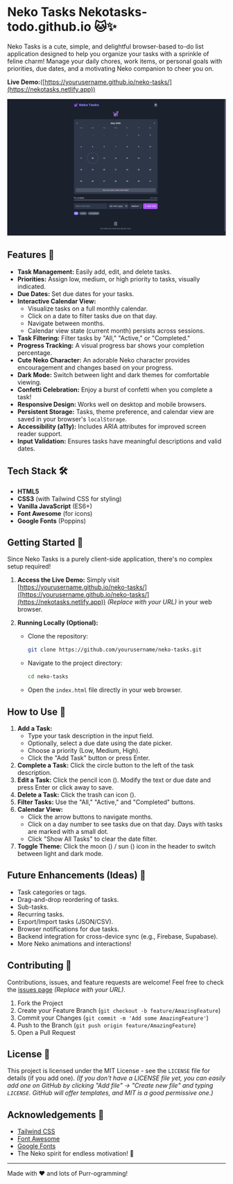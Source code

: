 # Neko Tasks  Nekotasks-todo.github.io 🐱✨

Neko Tasks is a cute, simple, and delightful browser-based to-do list application designed to help you organize your tasks with a sprinkle of feline charm! Manage your daily chores, work items, or personal goals with priorities, due dates, and a motivating Neko companion to cheer you on.

**Live Demo:**([https://yourusername.github.io/neko-tasks/](https://nekotasks.netlify.app)) 

![Neko Tasks Screenshot](neko-tasks-screenshot.png)

## Features 🐾

*   **Task Management:** Easily add, edit, and delete tasks.
*   **Priorities:** Assign low, medium, or high priority to tasks, visually indicated.
*   **Due Dates:** Set due dates for your tasks.
*   **Interactive Calendar View:**
    *   Visualize tasks on a full monthly calendar.
    *   Click on a date to filter tasks due on that day.
    *   Navigate between months.
    *   Calendar view state (current month) persists across sessions.
*   **Task Filtering:** Filter tasks by "All," "Active," or "Completed."
*   **Progress Tracking:** A visual progress bar shows your completion percentage.
*   **Cute Neko Character:** An adorable Neko character provides encouragement and changes based on your progress.
*   **Dark Mode:** Switch between light and dark themes for comfortable viewing.
*   **Confetti Celebration:** Enjoy a burst of confetti when you complete a task!
*   **Responsive Design:** Works well on desktop and mobile browsers.
*   **Persistent Storage:** Tasks, theme preference, and calendar view are saved in your browser's `localStorage`.
*   **Accessibility (a11y):** Includes ARIA attributes for improved screen reader support.
*   **Input Validation:** Ensures tasks have meaningful descriptions and valid dates.

## Tech Stack 🛠️

*   **HTML5**
*   **CSS3** (with Tailwind CSS for styling)
*   **Vanilla JavaScript** (ES6+)
*   **Font Awesome** (for icons)
*   **Google Fonts** (Poppins)

## Getting Started 🚀

Since Neko Tasks is a purely client-side application, there's no complex setup required!

1.  **Access the Live Demo:**
    Simply visit [https://yourusername.github.io/neko-tasks/]([https://yourusername.github.io/neko-tasks/](https://nekotasks.netlify.app)) *(Replace with your URL)* in your web browser.

2.  **Running Locally (Optional):**
    *   Clone the repository:
        ```bash
        git clone https://github.com/yourusername/neko-tasks.git
        ```
    *   Navigate to the project directory:
        ```bash
        cd neko-tasks
        ```
    *   Open the `index.html` file directly in your web browser.

## How to Use 📝

1.  **Add a Task:**
    *   Type your task description in the input field.
    *   Optionally, select a due date using the date picker.
    *   Choose a priority (Low, Medium, High).
    *   Click the "Add Task" button or press Enter.
2.  **Complete a Task:** Click the circle button to the left of the task description.
3.  **Edit a Task:** Click the pencil icon (<i class="fas fa-pencil-alt"></i>). Modify the text or due date and press Enter or click away to save.
4.  **Delete a Task:** Click the trash can icon (<i class="fas fa-trash-alt"></i>).
5.  **Filter Tasks:** Use the "All," "Active," and "Completed" buttons.
6.  **Calendar View:**
    *   Click the arrow buttons to navigate months.
    *   Click on a day number to see tasks due on that day. Days with tasks are marked with a small dot.
    *   Click "Show All Tasks" to clear the date filter.
7.  **Toggle Theme:** Click the moon (<i class="fas fa-moon"></i>) / sun (<i class="fas fa-sun"></i>) icon in the header to switch between light and dark mode.

## Future Enhancements (Ideas) 🌟

*   Task categories or tags.
*   Drag-and-drop reordering of tasks.
*   Sub-tasks.
*   Recurring tasks.
*   Export/Import tasks (JSON/CSV).
*   Browser notifications for due tasks.
*   Backend integration for cross-device sync (e.g., Firebase, Supabase).
*   More Neko animations and interactions!

## Contributing 🤝

Contributions, issues, and feature requests are welcome! Feel free to check the [issues page]([https://github.com/yourusername/neko-tasks/issues](https://github.com/issues/assigned)) *(Replace with your URL)*.

1.  Fork the Project
2.  Create your Feature Branch (`git checkout -b feature/AmazingFeature`)
3.  Commit your Changes (`git commit -m 'Add some AmazingFeature'`)
4.  Push to the Branch (`git push origin feature/AmazingFeature`)
5.  Open a Pull Request

## License 📄

This project is licensed under the MIT License - see the `LICENSE` file for details (if you add one).
*(If you don't have a LICENSE file yet, you can easily add one on GitHub by clicking "Add file" -> "Create new file" and typing `LICENSE`. GitHub will offer templates, and MIT is a good permissive one.)*

## Acknowledgements 🙏

*   [Tailwind CSS](https://tailwindcss.com/)
*   [Font Awesome](https://fontawesome.com/)
*   [Google Fonts](https://fonts.google.com/)
*   The Neko spirit for endless motivation! 💖

---

Made with ❤️ and lots of  Purr-ogramming!
